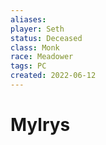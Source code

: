 ```yaml
---
aliases:
player: Seth
status: Deceased
class: Monk
race: Meadower
tags: PC
created: 2022-06-12
---
```

# Mylrys

